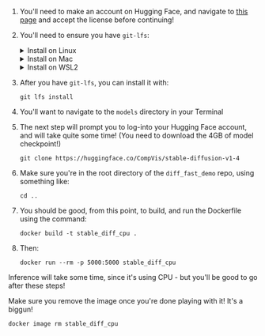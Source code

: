 1. You'll need to make an account on Hugging Face, and navigate to [this page](https://huggingface.co/CompVis/stable-diffusion-v1-4) and accept the license before continuing!

2. You'll need to ensure you have `git-lfs`: 

    <details><summary>Install on Linux</summary>
    ```sudo apt install git-lfs```
    </details>

    <details><summary>Install on Mac</summary>
    https://docs.github.com/en/repositories/working-with-files/managing-large-files/installing-git-large-file-storage
    </details>

    <details><summary>Install on WSL2</summary>
    ```sudo apt-get install git-lfs```
    </details>

3. After you have `git-lfs`, you can install it with:

    ```git lfs install```

5. You'll want to navigate to the `models` directory in your Terminal

6. The next step will prompt you to log-into your Hugging Face account, and will take quite some time! (You need to download the 4GB of model checkpoint!)

    ```git clone https://huggingface.co/CompVis/stable-diffusion-v1-4```
    
7. Make sure you're in the root directory of the `diff_fast_demo` repo, using something like: 

    ```cd ..```

8. You should be good, from this point, to build, and run the Dockerfile using the command:

    ```docker build -t stable_diff_cpu .```

9. Then:

    ```docker run --rm -p 5000:5000 stable_diff_cpu```

Inference will take some time, since it's using CPU - but you'll be good to go after these steps!

Make sure you remove the image once you're done playing with it! It's a biggun!

```docker image rm stable_diff_cpu```


